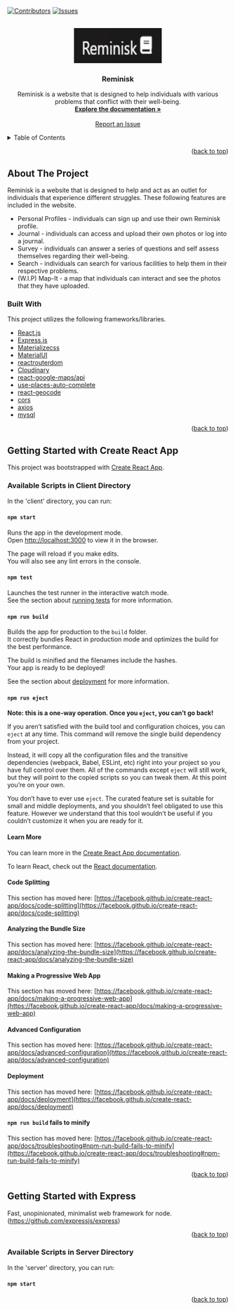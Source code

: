 [![Contributors][contributors-shield]][contributors-url]
[![Issues][issues-shield]][issues-url]

<!-- PROJECT LOGO -->
<br />
<div align="center">
  <a href="https://github.com/arnoldosolis/Reminisk">
    <img src="/client/public/images/reminisk_logo.png" alt="Logo" width="200" height="80">
  </a>

  <h3 align="center">Reminisk</h3>

  <p align="center">
    Reminisk is a website that is designed to help individuals with various problems that conflict with their well-being.
    <br />
    <a href="https://github.com/arnoldosolis/Reminisk"><strong>Explore the documentation »</strong></a>
    <br />
    <br />
    <a href="https://github.com/arnoldosolis/Reminisk/issues">Report an Issue</a>
  </p>
</div>


<!-- TABLE OF CONTENTS -->
<details>
  <summary>Table of Contents</summary>
  <ol>
    <li>
      <a href="#about-the-project">About The Project</a>
      <ul>
        <li><a href="#built-with">Built With</a></li>
      </ul>
    </li>
    <li>
      <a href="#getting-started-with-create-react-app">Getting Started with Create React App</a>
      <ul>
        <li><a href="#available-scripts-in-client-directory">Available Scripts in Client Directory</a></li>
      </ul>
    </li>
    <li>
      <a href="#getting-started-with-express">Getting Started with Express</a>
      <ul>
        <li><a href="#available-scripts-in-server-directory">Available Scripts in Server Directory</a></li>
      </ul>
    </li>
  </ol>
</details>

<p align="right">(<a href="#top">back to top</a>)</p>

<!-- ABOUT THE PROJECT -->
## About The Project

Reminisk is a website that is designed to help and act as an outlet for individuals that experience different struggles. These following features are included in the website.
* Personal Profiles - individuals can sign up and use their own Reminisk profile.
* Journal - individuals can access and upload their own photos or log into a journal.
* Survey - individuals can answer a series of questions and self assess themselves regarding their well-being.
* Search - individuals can search for various facilities to help them in their respective problems.
* (W.I.P) Map-It - a map that individuals can interact and see the photos that they have uploaded.


### Built With

This project utilizes the following frameworks/libraries.

* [React.js](https://reactjs.org/)
* [Express.js](https://expressjs.com/)
* [Materializecss](https://materializecss.com/)
* [MaterialUI](https://mui.com/)
* [reactrouterdom](https://reactrouter.com/)
* [Cloudinary](https://cloudinary.com/)
* [react-google-maps/api](https://www.npmjs.com/package/@react-google-maps/api)
* [use-places-auto-complete](https://www.npmjs.com/package/use-places-autocomplete)
* [react-geocode](https://www.npmjs.com/package/react-geocode)
* [cors](https://www.npmjs.com/package/cors)
* [axios](https://axios-http.com/)
* [mysql](https://www.npmjs.com/package/mysql)

<p align="right">(<a href="#top">back to top</a>)</p>


## Getting Started with Create React App

This project was bootstrapped with [Create React App](https://github.com/facebook/create-react-app).

### Available Scripts in Client Directory

In the 'client' directory, you can run:

#### `npm start`

Runs the app in the development mode.\
Open [http://localhost:3000](http://localhost:3000) to view it in the browser.

The page will reload if you make edits.\
You will also see any lint errors in the console.

#### `npm test`

Launches the test runner in the interactive watch mode.\
See the section about [running tests](https://facebook.github.io/create-react-app/docs/running-tests) for more information.

#### `npm run build`

Builds the app for production to the `build` folder.\
It correctly bundles React in production mode and optimizes the build for the best performance.

The build is minified and the filenames include the hashes.\
Your app is ready to be deployed!

See the section about [deployment](https://facebook.github.io/create-react-app/docs/deployment) for more information.

#### `npm run eject`

**Note: this is a one-way operation. Once you `eject`, you can’t go back!**

If you aren’t satisfied with the build tool and configuration choices, you can `eject` at any time. This command will remove the single build dependency from your project.

Instead, it will copy all the configuration files and the transitive dependencies (webpack, Babel, ESLint, etc) right into your project so you have full control over them. All of the commands except `eject` will still work, but they will point to the copied scripts so you can tweak them. At this point you’re on your own.

You don’t have to ever use `eject`. The curated feature set is suitable for small and middle deployments, and you shouldn’t feel obligated to use this feature. However we understand that this tool wouldn’t be useful if you couldn’t customize it when you are ready for it.

#### Learn More

You can learn more in the [Create React App documentation](https://facebook.github.io/create-react-app/docs/getting-started).

To learn React, check out the [React documentation](https://reactjs.org/).

#### Code Splitting

This section has moved here: [https://facebook.github.io/create-react-app/docs/code-splitting](https://facebook.github.io/create-react-app/docs/code-splitting)

#### Analyzing the Bundle Size

This section has moved here: [https://facebook.github.io/create-react-app/docs/analyzing-the-bundle-size](https://facebook.github.io/create-react-app/docs/analyzing-the-bundle-size)

#### Making a Progressive Web App

This section has moved here: [https://facebook.github.io/create-react-app/docs/making-a-progressive-web-app](https://facebook.github.io/create-react-app/docs/making-a-progressive-web-app)

#### Advanced Configuration

This section has moved here: [https://facebook.github.io/create-react-app/docs/advanced-configuration](https://facebook.github.io/create-react-app/docs/advanced-configuration)

#### Deployment

This section has moved here: [https://facebook.github.io/create-react-app/docs/deployment](https://facebook.github.io/create-react-app/docs/deployment)

#### `npm run build` fails to minify

This section has moved here: [https://facebook.github.io/create-react-app/docs/troubleshooting#npm-run-build-fails-to-minify](https://facebook.github.io/create-react-app/docs/troubleshooting#npm-run-build-fails-to-minify)

<p align="right">(<a href="#top">back to top</a>)</p>

## Getting Started with Express
Fast, unopinionated, minimalist web framework for node.(https://github.com/expressjs/express)

<p align="right">(<a href="#top">back to top</a>)</p>

### Available Scripts in Server Directory

In the 'server' directory, you can run:

#### `npm start`

<p align="right">(<a href="#top">back to top</a>)</p>

<!-- MARKDOWN LINKS & IMAGES -->
[contributors-shield]: https://img.shields.io/badge/Contributors-5-blue
[contributors-url]: https://github.com/arnoldosolis/Reminisk/graphs/contributors
[issues-shield]: https://img.shields.io/badge/Issues-0-red
[issues-url]: https://github.com/arnoldosolis/Reminisk/issues


